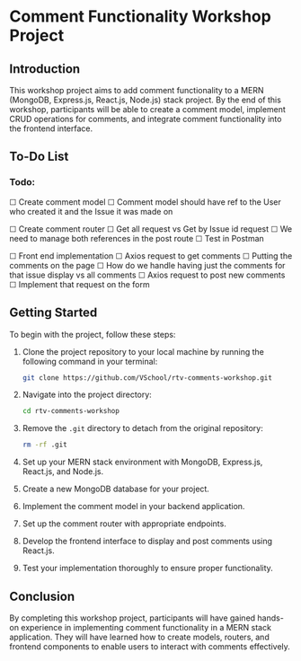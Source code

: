 # Comment Functionality Workshop Project

## Introduction
This workshop project aims to add comment functionality to a MERN (MongoDB, Express.js, React.js, Node.js) stack project. By the end of this workshop, participants will be able to create a comment model, implement CRUD operations for comments, and integrate comment functionality into the frontend interface.

## To-Do List

### Todo:
  ☐ Create comment model
    ☐ Comment model should have ref to the User who created it and the Issue it was made on
  
  ☐ Create comment router
    ☐ Get all request vs Get by Issue id request
    ☐ We need to manage both references in the post route
    ☐ Test in Postman

  ☐ Front end implementation 
    ☐ Axios request to get comments
    ☐ Putting the comments on the page
    ☐ How do we handle having just the comments for that issue display vs all comments
    ☐ Axios request to post new comments
    ☐ Implement that request on the form

## Getting Started
To begin with the project, follow these steps:

1. Clone the project repository to your local machine by running the following command in your terminal:
   ```bash
   git clone https://github.com/VSchool/rtv-comments-workshop.git
   ```

2. Navigate into the project directory:
   ```bash
   cd rtv-comments-workshop
   ```

3. Remove the `.git` directory to detach from the original repository:
   ```bash
   rm -rf .git
   ```

4. Set up your MERN stack environment with MongoDB, Express.js, React.js, and Node.js.
5. Create a new MongoDB database for your project.
6. Implement the comment model in your backend application.
7. Set up the comment router with appropriate endpoints.
8. Develop the frontend interface to display and post comments using React.js.
9. Test your implementation thoroughly to ensure proper functionality.

## Conclusion
By completing this workshop project, participants will have gained hands-on experience in implementing comment functionality in a MERN stack application. They will have learned how to create models, routers, and frontend components to enable users to interact with comments effectively.